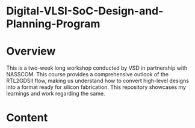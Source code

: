 # Digital-VLSI-SoC-Design-and-Planning-Program
# Overview
This is a two-week long workshop conducted by VSD in partnership with NASSCOM. This course provides a comprehensive outlook of the RTL2GDSII flow, making us understand how to convert high-level designs into a format ready for silicon fabrication. This repository showcases my learnings and work regarding the same. 
# Content
